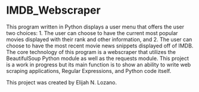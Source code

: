 # IMDB_Webscraper
This program written in Python displays a user menu that offers the user two choices: 1. The user can choose to have the current most popular movies displayed with their rank and other information, and 2. The user can choose to have the most recent movie news snippets displayed off of IMDB. The core technology of this program is a webscraper that utilizes the BeautifulSoup Python module as well as the requests module. This project is a work in progress but its main function is to show an ability to write web scraping applications, Regular Expressions, and Python code itself.

This project was created by Elijah N. Lozano.
